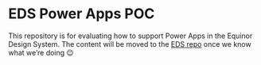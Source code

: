 # EDS Power Apps POC

This repository is for evaluating how to support Power Apps in the Equinor Design System. The content will be moved to the [EDS repo](https://github.com/equinor/design-system) once we know what we’re doing 😉
